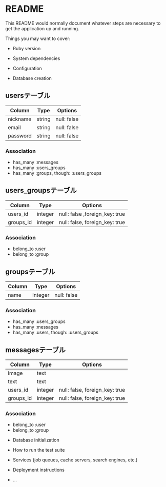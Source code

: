 # README
This README would normally document whatever steps are necessary to get the
application up and running.

Things you may want to cover:

* Ruby version

* System dependencies

* Configuration

* Database creation
## usersテーブル
|Column|Type|Options|
|------|----|-------|
|nickname|string|null: false|
|email|string|null: false|
|password|string|null: false|
### Association
- has_many :messages
- has_many :users_groups
- has_many :groups, though: :users_groups

## users_groupsテーブル
|Column|Type|Options|
|------|----|-------|
|users_id|integer|null: false ,foreign_key: true|
|groups_id|integer|null: false, foreign_key: true|
### Association
- belong_to :user
- belong_to :group

## groupsテーブル
|Column|Type|Options|
|------|----|-------|
|name|integer|null: false|
### Association
- has_many :users_groups
- has_many :messages
- has_many :users, though: :users_groups

## messagesテーブル
|Column|Type|Options|
|------|----|-------|
|image|text|
|text|text|
|users_id|integer|null: false, foreign_key: true|
|groups_id|integer|null: false, foreign_key: true|

### Association
- belong_to :user
- belong_to :group


* Database initialization

* How to run the test suite

* Services (job queues, cache servers, search engines, etc.)

* Deployment instructions

* ...
